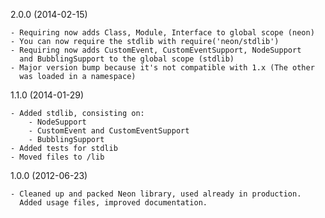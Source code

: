 2.0.0 (2014-02-15)

    - Requiring now adds Class, Module, Interface to global scope (neon)
    - You can now require the stdlib with require('neon/stdlib')
    - Requiring now adds CustomEvent, CustomEventSupport, NodeSupport
      and BubblingSupport to the global scope (stdlib)
    - Major version bump because it's not compatible with 1.x (The other
      was loaded in a namespace)

1.1.0 (2014-01-29)

    - Added stdlib, consisting on:
        - NodeSupport
        - CustomEvent and CustomEventSupport
        - BubblingSupport
    - Added tests for stdlib
    - Moved files to /lib

1.0.0 (2012-06-23)

    - Cleaned up and packed Neon library, used already in production.
      Added usage files, improved documentation.

